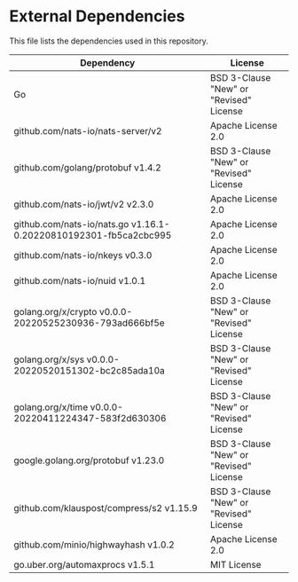 # External Dependencies

This file lists the dependencies used in this repository.

| Dependency | License |
|-|-|
| Go | BSD 3-Clause "New" or "Revised" License |
| github.com/nats-io/nats-server/v2 | Apache License 2.0 |
| github.com/golang/protobuf v1.4.2 | BSD 3-Clause "New" or "Revised" License |
| github.com/nats-io/jwt/v2 v2.3.0 | Apache License 2.0 |
| github.com/nats-io/nats.go v1.16.1-0.20220810192301-fb5ca2cbc995 | Apache License 2.0 |
| github.com/nats-io/nkeys v0.3.0 | Apache License 2.0 |
| github.com/nats-io/nuid v1.0.1 | Apache License 2.0 |
| golang.org/x/crypto v0.0.0-20220525230936-793ad666bf5e | BSD 3-Clause "New" or "Revised" License |
| golang.org/x/sys v0.0.0-20220520151302-bc2c85ada10a | BSD 3-Clause "New" or "Revised" License |
| golang.org/x/time v0.0.0-20220411224347-583f2d630306 | BSD 3-Clause "New" or "Revised" License |
| google.golang.org/protobuf v1.23.0 | BSD 3-Clause "New" or "Revised" License |
| github.com/klauspost/compress/s2 v1.15.9 | BSD 3-Clause "New" or "Revised" License |
| github.com/minio/highwayhash v1.0.2 | Apache License 2.0 |
| go.uber.org/automaxprocs v1.5.1 | MIT License |
